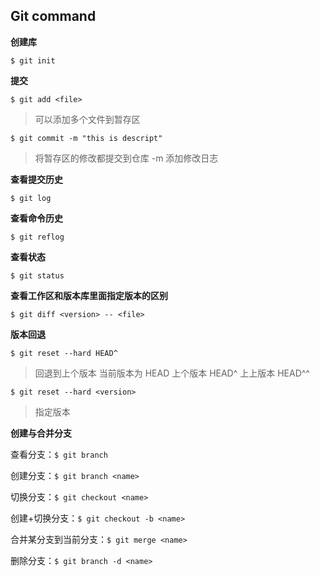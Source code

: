 
## Git command

**创建库** 

```$ git init```

**提交**

```$ git add <file>```
> 可以添加多个文件到暂存区

```$ git commit -m "this is descript"```
> 将暂存区的修改都提交到仓库 -m 添加修改日志

**查看提交历史**

```$ git log```

**查看命令历史**

```$ git reflog```

**查看状态**

```$ git status```

**查看工作区和版本库里面指定版本的区别**

```$ git diff <version> -- <file>```

**版本回退**

```$ git reset --hard HEAD^```
> 回退到上个版本 
> 当前版本为 HEAD  上个版本 HEAD^  上上版本 HEAD^^

```$ git reset --hard <version>```
> 指定版本

**创建与合并分支**

查看分支：```$ git branch```

创建分支：```$ git branch <name>```

切换分支：```$ git checkout <name>```

创建+切换分支：```$ git checkout -b <name>```

合并某分支到当前分支：```$ git merge <name>```

删除分支：```$ git branch -d <name>```